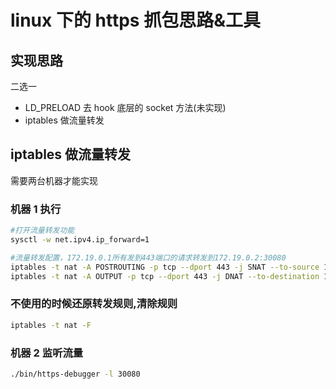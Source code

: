 # linux 下的 https 抓包思路&工具

## 实现思路

二选一

* LD_PRELOAD 去 hook 底层的 socket 方法(未实现)
* iptables 做流量转发

## iptables 做流量转发

需要两台机器才能实现

### 机器 1 执行

```bash
#打开流量转发功能
sysctl -w net.ipv4.ip_forward=1

#流量转发配置，172.19.0.1所有发到443端口的请求转发到172.19.0.2:30080
iptables -t nat -A POSTROUTING -p tcp --dport 443 -j SNAT --to-source 172.19.0.1
iptables -t nat -A OUTPUT -p tcp --dport 443 -j DNAT --to-destination 172.19.0.2:30080
```

### 不使用的时候还原转发规则,清除规则

```bash
iptables -t nat -F
```

### 机器 2 监听流量

```bash
./bin/https-debugger -l 30080
```
